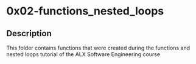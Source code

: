 # 0x02-functions_nested_loops

## Description

This folder contains functions that were created during the functions and nested loops tutorial of the ALX Software Engineering course
